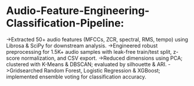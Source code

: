 # Audio-Feature-Engineering-Classification-Pipeline:

->Extracted 50+ audio features (MFCCs, ZCR, spectral, RMS, tempo) using Librosa & SciPy for downstream analysis.
->Engineered robust preprocessing for 1.5K+ audio samples with leak-free train/test split, z-score normalization, and CSV export.
->Reduced dimensions using PCA; clustered with K-Means & DBSCAN; evaluated by silhouette & ARI.
->Grid searched Random Forest, Logistic Regression & XGBoost; implemented ensemble voting for classification accuracy.
